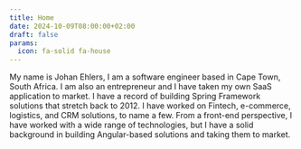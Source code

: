 ```yaml
---
title: Home
date: 2024-10-09T08:00:00+02:00
draft: false
params:
  icon: fa-solid fa-house
---
```


My name is Johan Ehlers, I am a software engineer based in Cape Town, South Africa. I am also an entrepreneur and I have taken my own SaaS application to market. I have a record of building Spring Framework solutions that stretch back to 2012. I have worked on Fintech, e-commerce, logistics, and CRM solutions, to name a few. From a front-end perspective, I have worked with a wide range of technologies, but I have a solid background in building Angular-based solutions and taking them to market.